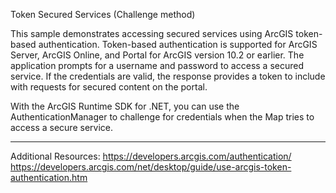 Token Secured Services (Challenge method)

This sample demonstrates accessing secured services using ArcGIS token-based authentication. 
Token-based authentication is supported for ArcGIS Server, ArcGIS Online, and Portal for ArcGIS version 10.2 or earlier. 
The application prompts for a username and password to access a secured service. If the credentials are valid, the response provides a token to include with requests for secured content on the portal.

With the ArcGIS Runtime SDK for .NET, you can use the AuthenticationManager to challenge for credentials when the Map tries to access a secure service.

--------------------

Additional Resources:
https://developers.arcgis.com/authentication/
https://developers.arcgis.com/net/desktop/guide/use-arcgis-token-authentication.htm